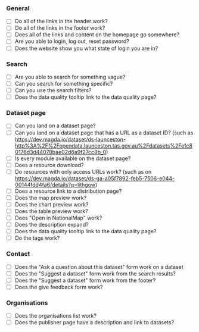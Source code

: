 ### General

-   [ ] Do all of the links in the header work?
-   [ ] Do all of the links in the footer work?
-   [ ] Does all of the links and content on the homepage go somewhere?
-   [ ] Are you able to login, log out, reset password?
-   [ ] Does the website show you what state of login you are in?

### Search

-   [ ] Are you able to search for something vague?
-   [ ] Can you search for something specific?
-   [ ] Can you use the search filters?
-   [ ] Does the data quality tooltip link to the data quality page?

### Dataset page

-   [ ] Can you land on a dataset page?
-   [ ] Can you land on a dataset page that has a URL as a dataset ID? (such as https://dev.magda.io/dataset/ds-launceston-http%3A%2F%2Fopendata.launceston.tas.gov.au%2Fdatasets%2Fe1c80176d3d44078bae02d6a9f27cc8b_0)
-   [ ] Is every module available on the dataset page?
-   [ ] Does a resource download?
-   [ ] Do resources with only access URLs work? (such as on https://dev.magda.io/dataset/ds-ga-a05f7892-feb5-7506-e044-00144fdd4fa6/details?q=lithgow)
-   [ ] Does a resource link to a distribution page?
-   [ ] Does the map preview work?
-   [ ] Does the chart preview work?
-   [ ] Does the table preview work?
-   [ ] Does "Open in NationalMap" work?
-   [ ] Does the description expand?
-   [ ] Does the data quality tooltip link to the data quality page?
-   [ ] Do the tags work?

### Contact

-   [ ] Does the "Ask a question about this dataset" form work on a dataset
-   [ ] Does the "Suggest a dataset" form work from the search results?
-   [ ] Does the "Suggest a dataset" form work from the footer?
-   [ ] Does the give feedback form work?

### Organisations

-   [ ] Does the organisations list work?
-   [ ] Does the publisher page have a description and link to datasets?
